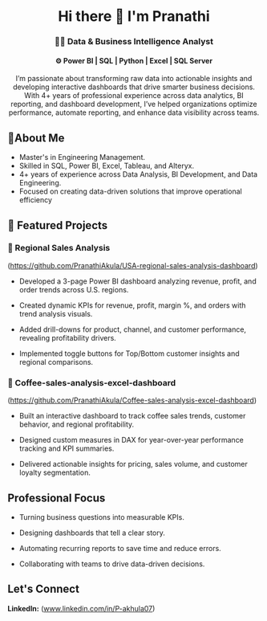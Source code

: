 <h1><div align="center">Hi there 👋 I'm Pranathi</div></h1>
<h3><div align="center">👩‍💻 Data & Business Intelligence Analyst </div> </h3>
<h4><div align="center">⚙️ Power BI | SQL | Python | Excel | SQL Server </div></h4>

<div align ="center">I’m passionate about transforming raw data into actionable insights and developing interactive dashboards that drive smarter business decisions. With 4+ years of professional experience across data analytics, BI reporting, and dashboard development, I’ve helped organizations optimize performance, automate reporting, and enhance data visibility across teams.</div>

<h2>🎯About Me </h2>

- Master's in Engineering Management.
- Skilled in SQL, Power BI, Excel, Tableau, and Alteryx.
- 4+ years of experience across Data Analysis, BI Development, and Data Engineering.
- Focused on creating data-driven solutions that improve operational efficiency
  
<h2>🚀 Featured Projects</h2>

<h3> 📌 Regional Sales Analysis </h3>

(https://github.com/PranathiAkula/USA-regional-sales-analysis-dashboard)

- Developed a 3-page Power BI dashboard analyzing revenue, profit, and order trends across U.S. regions.

- Created dynamic KPIs for revenue, profit, margin %, and orders with trend analysis visuals.

- Added drill-downs for product, channel, and customer performance, revealing profitability drivers.

- Implemented toggle buttons for Top/Bottom customer insights and regional comparisons.


<h3> 📌 Coffee-sales-analysis-excel-dashboard</h3>

(https://github.com/PranathiAkula/Coffee-sales-analysis-excel-dashboard)

- Built an interactive dashboard to track coffee sales trends, customer behavior, and regional profitability.
    
- Designed custom measures in DAX for year-over-year performance tracking and KPI summaries.
    
- Delivered actionable insights for pricing, sales volume, and customer loyalty segmentation.  

<h2>Professional Focus</h2>

- Turning business questions into measurable KPIs.

- Designing dashboards that tell a clear story.

- Automating recurring reports to save time and reduce errors.

- Collaborating with teams to drive data-driven decisions.

<h2>Let's Connect</h2>

**LinkedIn:** (www.linkedin.com/in/P-akhula07)


